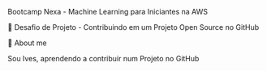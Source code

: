 Bootcamp Nexa - Machine Learning para Iniciantes na AWS

🎯 Desafio de Projeto - Contribuindo em um Projeto Open Source no GitHub

🚀 About me

Sou Ives, aprendendo a contribuir num Projeto no GitHub
